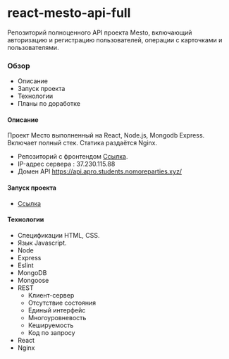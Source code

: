 # react-mesto-api-full
Репозиторий полноценного API проекта Mesto, включающий авторизацию и регистрацию пользователей, операции с карточками и пользователями.  

### Обзор
* Описание
* Запуск проекта
* Технологии
* Планы по доработке

#### Описание
Проект Место выполненный на React, Node.js, Mongodb Express. Включает полный стек.
Статика раздаётся Nginx.
* Репозиторий с фронтендом [Ссылка](https://github.com/alexandrprokhorov1988/react-mesto-auth).
* IP-адрес сервера : 37.230.115.88
* Домен API https://api.apro.students.nomoreparties.xyz/

#### Запуск проекта
* [Ссылка](https://apro.students.nomoreparties.xyz/)

#### Технологии
* Спецификации HTML, CSS.
* Язык Javascript.
* Node
* Express
* Eslint
* MongoDB
* Mongoose
* REST 
  * Клиент-сервер
  * Отсутствие состояния 
  * Единый интерфейс
  * Многоуровневость
  * Кешируемость
  * Код по запросу
* React
* Nginx
